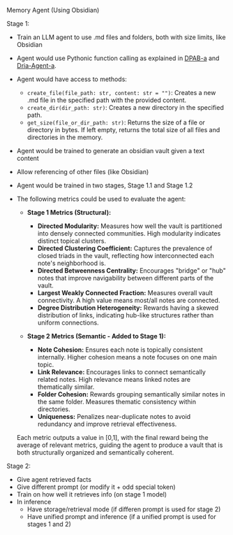 Memory Agent (Using Obsidian)

Stage 1:
 * Train an LLM agent to use .md files and folders, both with size limits, like Obsidian
 * Agent would use Pythonic function calling as explained in [DPAB-a](https://huggingface.co/blog/andthattoo/dpab-a) and [Dria-Agent-a](https://huggingface.co/blog/andthattoo/dria-agent-a).
 * Agent would have access to methods:
    * `create_file(file_path: str, content: str = "")`: Creates a new .md file in the specified path with the provided content.
    * `create_dir(dir_path: str)`: Creates a new directory in the specified path.
    * `get_size(file_or_dir_path: str)`: Returns the size of a file or directory in bytes. If left empty, returns the total size of all files and directories in the memory.
 * Agent would be trained to generate an obsidian vault given a text content
 * Allow referencing of other files (like Obsidian)
 * Agent would be trained in two stages, Stage 1.1 and Stage 1.2
 * The following metrics could be used to evaluate the agent:
    
    * **Stage 1 Metrics (Structural):**
        * **Directed Modularity:** Measures how well the vault is partitioned into densely connected communities. High modularity indicates distinct topical clusters.
        * **Directed Clustering Coefficient:** Captures the prevalence of closed triads in the vault, reflecting how interconnected each note's neighborhood is.
        * **Directed Betweenness Centrality:** Encourages "bridge" or "hub" notes that improve navigability between different parts of the vault.
        * **Largest Weakly Connected Fraction:** Measures overall vault connectivity. A high value means most/all notes are connected.
        * **Degree Distribution Heterogeneity:** Rewards having a skewed distribution of links, indicating hub-like structures rather than uniform connections.
        
    * **Stage 2 Metrics (Semantic - Added to Stage 1):**
        * **Note Cohesion:** Ensures each note is topically consistent internally. Higher cohesion means a note focuses on one main topic.
        * **Link Relevance:** Encourages links to connect semantically related notes. High relevance means linked notes are thematically similar.
        * **Folder Cohesion:** Rewards grouping semantically similar notes in the same folder. Measures thematic consistency within directories.
        * **Uniqueness:** Penalizes near-duplicate notes to avoid redundancy and improve retrieval effectiveness.
        
    Each metric outputs a value in [0,1], with the final reward being the average of relevant metrics, guiding the agent to produce a vault that is both structurally organized and semantically coherent.

Stage 2:
 * Give agent retrieved facts
 * Give different prompt (or modify it + odd special token)
 * Train on how well it retrieves info (on stage 1 model)
 * In inference
   * Have storage/retrieval mode (if differen prompt is used for stage 2)
   * Have unified prompt and inference (if a unified prompt is used for stages 1 and 2)
